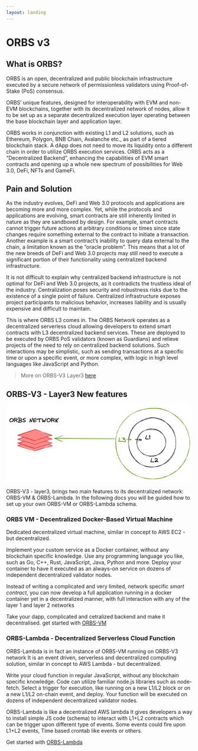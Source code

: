 ```yaml
---
layout: landing
---
```


# ORBS v3
## What is ORBS?
ORBS is an open, decentralized and public blockchain infrastructure executed by a secure network of permissionless validators using Proof-of-Stake (PoS) consensus.

ORBS’ unique features, designed for interoperability with EVM and non-EVM blockchains, together with its decentralized network of nodes, allow it to be set up as a separate decentralized execution layer operating between the base blockchain layer and application layer.

ORBS works in conjunction with existing L1 and L2 solutions, such as Ethereum, Polygon, BNB Chain, Avalanche etc., as part of a tiered blockchain stack. A dApp does not need to move its liquidity onto a different chain in order to utilize ORBS execution services. ORBS acts as a “Decentralized Backend”, enhancing the capabilities of EVM smart contracts and opening up a whole new spectrum of possibilities for Web 3.0, DeFi, NFTs and GameFi.

## Pain and Solution
As the industry evolves, DeFi and Web 3.0 protocols and applications are becoming more and more complex. Yet, while the protocols and applications are evolving, smart contracts are still inherently limited in nature as they are sandboxed by design. For example, smart contracts cannot trigger future actions at arbitrary conditions or times since state changes require something external to the contract to initiate a transaction. Another example is a smart contract’s inability to query data external to the chain, a limitation known as the “oracle problem”. This means that a lot of the new breeds of DeFi and Web 3.0 projects may still need to execute a significant portion of their functionality using centralized backend infrastructure.

It is not difficult to explain why centralized backend infrastructure is not optimal for DeFi and Web 3.0 projects, as it contradicts the trustless ideal of the industry. Centralization poses security and robustness risks due to the existence of a single point of failure. Centralized infrastructure exposes project participants to malicious behavior, increases liability and is usually expensive and difficult to maintain.

This is where ORBS L3 comes in. The ORBS Network operates as a decentralized serverless cloud allowing developers to extend smart contracts with L3 decentralized backend services. These are deployed to be executed by ORBS PoS validators (known as Guardians) and relieve projects of the need to rely on centralized backend solutions. Such interactions may be simplistic, such as sending transactions at a specific time or upon a specific event, or more complex, with logic in high level languages like JavaScript and Python.

> More on ORBS-V3 Layer3 [here](https://www.orbs.com/network)
## ORBS-V3 - Layer3 New features

![](./.gitbook/assets/l3.png)

ORBS-V3 - layer3, brings two main features to its decentralized network: ORBS-VM & ORBS-Lambda. In the following docs you will be guided how to set up your own ORBS-VM or ORBS-Lambda schema.

### ORBS VM - Decentralized Docker-Based Virtual Machine

Dedicated decentralized virtual machine, similar in concept to AWS EC2 - but decentralized.

Implement your custom service as a Docker container, without any blockchain specific knowledge. Use any programming language you like, such as Go, C++, Rust, JavaScript, Java, Python and more. Deploy your container to have it executed as an always-on service on dozens of independent decentralized validator nodes.

Instead of writing a complicated and very limited, network specific *smart contract*, you can now develop a full application running in a docker container yet in a decentralized manner, with full interaction with any of the layer 1 and layer 2 networks

Take your dapp, complicated and cetralized backend and make it decentralised.
get started with [ORBS-VM](./orbs-vm/get-started.md)



### ORBS-Lambda - Decentralized Serverless Cloud Function
ORBS-Lambda is in fact an instance of ORBS-VM running on ORBS-V3 network
It is an event driven, serverless and decentralized computing solution, similar in concept to AWS Lambda - but decentralized.

Write your cloud function in regular JavaScript, without any blockchain specific knowledge. Code can utilize familiar node.js libraries such as node-fetch. Select a trigger for execution, like running on a new L1/L2 block or on a new L1/L2 on-chain event, and deploy. Your function will be executed on dozens of independent decentralized validator nodes.

ORBS-Lambda is like a decentralized AWS lambda
It gives developers a way to install simple JS code (schema) to interact with L1+L2 contracts which can be trigger upon different type of events.
Some events could fire upon L1+L2 events, Time based crontab like events or others.

Get started with [ORBS-Lambda](./orbs-lambda/get-started.md)